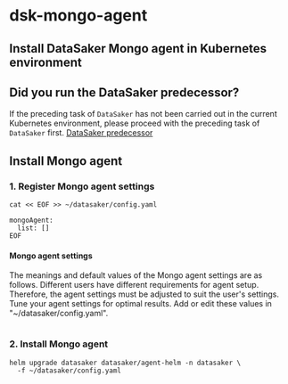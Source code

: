 # dsk-mongo-agent

## Install DataSaker Mongo agent in Kubernetes environment

## Did you run the DataSaker predecessor?

If the preceding task of `DataSaker` has not been carried out in the current Kubernetes environment, please proceed with the preceding task of `DataSaker` first. [DataSaker predecessor](dsk-mongo-agent/en/$%7BPREPARATION\_MANUAL\_KR%7D/)

## Install Mongo agent

### 1. Register Mongo agent settings
```shell
cat << EOF >> ~/datasaker/config.yaml

mongoAgent:
  list: []
EOF
```
#### Mongo agent settings

The meanings and default values ​​of the Mongo agent settings are as follows. Different users have different requirements for agent setup. Therefore, the agent settings must be adjusted to suit the user's settings. Tune your agent settings for optimal results. Add or edit these values ​​in "\~/datasaker/config.yaml".
```yaml
```
### 2. Install Mongo agent
```shell
helm upgrade datasaker datasaker/agent-helm -n datasaker \
  -f ~/datasaker/config.yaml
```
